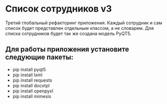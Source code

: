 # Список сотрудников v3
Третий глобальный рефакторинг приложения. Каждый сотрудник и сам список будет представлен отдельным классом, а не словарем. Для списка сотрудников будет так же создана модель PyQT5.

## Для работы приложения установите следующие пакеты:
* pip install pyqt5
* pip install lxml
* pip install requests
* pip install docxtpl
* pip install openpyxl
* pip install mimesis
